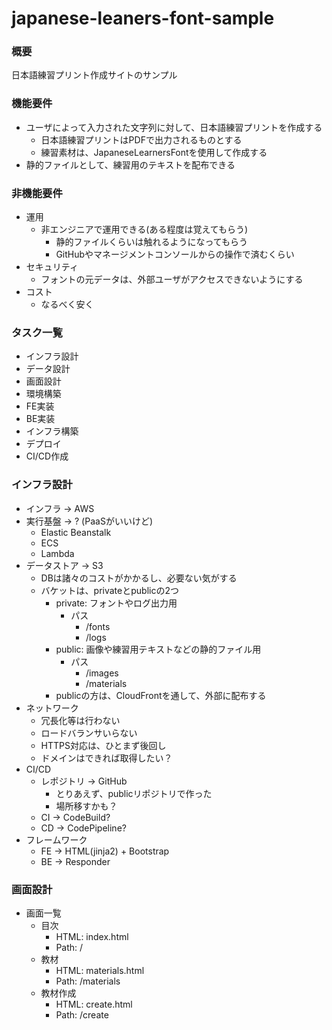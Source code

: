 # japanese-leaners-font-sample

### 概要
日本語練習プリント作成サイトのサンプル

### 機能要件
- ユーザによって入力された文字列に対して、日本語練習プリントを作成する
  - 日本語練習プリントはPDFで出力されるものとする
  - 練習素材は、JapaneseLearnersFontを使用して作成する
- 静的ファイルとして、練習用のテキストを配布できる

### 非機能要件
- 運用
  - 非エンジニアで運用できる(ある程度は覚えてもらう)
    - 静的ファイルくらいは触れるようになってもらう
    - GitHubやマネージメントコンソールからの操作で済むくらい
- セキュリティ
  - フォントの元データは、外部ユーザがアクセスできないようにする
- コスト
  - なるべく安く

### タスク一覧
- インフラ設計
- データ設計
- 画面設計
- 環境構築
- FE実装
- BE実装
- インフラ構築
- デプロイ
- CI/CD作成

### インフラ設計
- インフラ -> AWS
- 実行基盤 -> ? (PaaSがいいけど)
  - Elastic Beanstalk
  - ECS
  - Lambda
- データストア -> S3
  - DBは諸々のコストがかかるし、必要ない気がする
  - バケットは、privateとpublicの2つ
    - private: フォントやログ出力用
      - パス
        - /fonts
        - /logs
    - public: 画像や練習用テキストなどの静的ファイル用
      - パス
        - /images
        - /materials
    - publicの方は、CloudFrontを通して、外部に配布する
- ネットワーク
  - 冗長化等は行わない
  - ロードバランサいらない
  - HTTPS対応は、ひとまず後回し
  - ドメインはできれば取得したい？
- CI/CD
  - レポジトリ -> GitHub
    - とりあえず、publicリポジトリで作った
    - 場所移すかも？
  - CI -> CodeBuild?
  - CD -> CodePipeline?
- フレームワーク
  - FE -> HTML(jinja2) + Bootstrap
  - BE -> Responder

### 画面設計
- 画面一覧
  - 目次
    - HTML: index.html
    - Path: /
  - 教材
    - HTML: materials.html
    - Path: /materials
  - 教材作成
    - HTML: create.html
    - Path: /create

